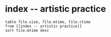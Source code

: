 # index -- artistic practice

```dataview
table file.size, file.mtime, file.ctime
from [[index -- artistic practice]]
sort file.mtime desc
``` 
